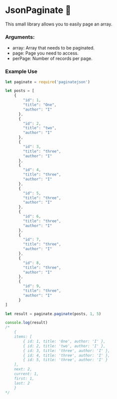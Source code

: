 # JsonPaginate 📖

This small library allows you to easily page an array.

### Arguments:

* array: Array that needs to be paginated.
* page: Page you need to access.
* perPage: Number of records per page.


### Example Use

```js
let paginate = require('paginatejson')

let posts = [
    {
        "id": 1,
        "title": "One",
        "author": "I"
      },
      {
        "id": 2,
        "title": "two",
        "author": "I"
      },
      {
        "id": 3,
        "title": "three",
        "author": "I"
      },
      {
        "id": 4,
        "title": "three",
        "author": "I"
      },
      {
        "id": 5,
        "title": "three",
        "author": "I"
      },
      {
        "id": 6,
        "title": "three",
        "author": "I"
      },
      {
        "id": 7,
        "title": "three",
        "author": "I"
      },
      {
        "id": 8,
        "title": "three",
        "author": "I"
      },
      {
        "id": 9,
        "title": "three",
        "author": "I"
      }
]

let result = paginate.paginate(posts, 1, 5)

console.log(result)
/* 
    {
    items: [
        { id: 1, title: 'One', author: 'I' },
        { id: 2, title: 'two', author: 'I' },
        { id: 3, title: 'three', author: 'I' },
        { id: 4, title: 'three', author: 'I' },
        { id: 5, title: 'three', author: 'I' }
    ],
    next: 2,
    current: 1,
    first: 1,
    last: 2
    }
*/

```